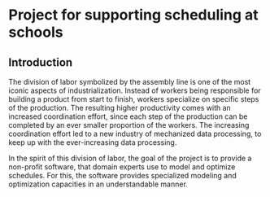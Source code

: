 # Project for supporting scheduling at schools 
## Introduction
The division of labor symbolized by the assembly line is one of the most iconic aspects of industrialization.
Instead of workers being responsible for building a product from start to finish,
workers specialize on specific steps of the production.
The resulting higher productivity comes with an increased coordination effort,
since each step of the production can be completed by an ever smaller proportion of the workers.
The increasing coordination effort led to a new industry of mechanized data processing,
to keep up with the ever-increasing data processing.

In the spirit of this division of labor,
the goal of the project is to provide a non-profit software,
that domain experts use to model and optimize schedules.
For this, the software provides specialized modeling and optimization capacities in an understandable manner.

